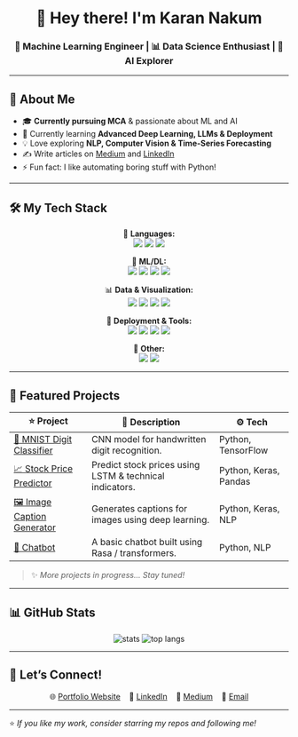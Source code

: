 <h1 align="center">👋 Hey there! I'm Karan Nakum</h1>
<h3 align="center">🤖 Machine Learning Engineer | 📊 Data Science Enthusiast | 🧠 AI Explorer</h3>

---

## 🧭 About Me
- 🎓 **Currently pursuing MCA** & passionate about ML and AI
- 🌱 Currently learning **Advanced Deep Learning, LLMs & Deployment**
- 💡 Love exploring **NLP, Computer Vision & Time-Series Forecasting**
- ✍️ Write articles on [Medium](https://medium.com/@yourprofile) and [LinkedIn](https://linkedin.com/in/yourprofile)
- ⚡ Fun fact: I like automating boring stuff with Python!

---

## 🛠️ My Tech Stack
<div align="center">
  
🐍 **Languages:**  
<img src="https://img.shields.io/badge/Python-3776AB?style=flat&logo=python&logoColor=white" /> 
<img src="https://img.shields.io/badge/SQL-4479A1?style=flat&logo=mysql&logoColor=white" /> 
<img src="https://img.shields.io/badge/C++-00599C?style=flat&logo=cplusplus&logoColor=white" />

🔬 **ML/DL:**  
<img src="https://img.shields.io/badge/scikit--learn-F7931E?style=flat&logo=scikitlearn&logoColor=white" />
<img src="https://img.shields.io/badge/TensorFlow-FF6F00?style=flat&logo=tensorflow&logoColor=white" />
<img src="https://img.shields.io/badge/Keras-D00000?style=flat&logo=keras&logoColor=white" />
<img src="https://img.shields.io/badge/PyTorch-EE4C2C?style=flat&logo=pytorch&logoColor=white" />

📊 **Data & Visualization:**  
<img src="https://img.shields.io/badge/Pandas-150458?style=flat&logo=pandas&logoColor=white" /> 
<img src="https://img.shields.io/badge/NumPy-013243?style=flat&logo=numpy&logoColor=white" /> 
<img src="https://img.shields.io/badge/Matplotlib-11557C?style=flat&logo=matplotlib&logoColor=white" />
<img src="https://img.shields.io/badge/Seaborn-3776AB?style=flat&logo=seaborn&logoColor=white" />

🚀 **Deployment & Tools:**  
<img src="https://img.shields.io/badge/Streamlit-FF4B4B?style=flat&logo=streamlit&logoColor=white" /> 
<img src="https://img.shields.io/badge/FastAPI-009688?style=flat&logo=fastapi&logoColor=white" /> 
<img src="https://img.shields.io/badge/Docker-2496ED?style=flat&logo=docker&logoColor=white" /> 
<img src="https://img.shields.io/badge/Git-F05032?style=flat&logo=git&logoColor=white" />

🧰 **Other:**  
<img src="https://img.shields.io/badge/Jupyter-F37626?style=flat&logo=jupyter&logoColor=white" />
<img src="https://img.shields.io/badge/VSCode-007ACC?style=flat&logo=visualstudiocode&logoColor=white" />

</div>

---

## 🌟 Featured Projects

| ⭐ Project | 📜 Description | ⚙ Tech |
|--|--|--|
| [🧠 MNIST Digit Classifier](https://github.com/your-github-username/mnist-digit-classifier) | CNN model for handwritten digit recognition. | Python, TensorFlow |
| [📈 Stock Price Predictor](https://github.com/your-github-username/stock-price-predictor) | Predict stock prices using LSTM & technical indicators. | Python, Keras, Pandas |
| [🖼️ Image Caption Generator](https://github.com/your-github-username/image-caption-generator) | Generates captions for images using deep learning. | Python, Keras, NLP |
| [💬 Chatbot](https://github.com/your-github-username/chatbot) | A basic chatbot built using Rasa / transformers. | Python, NLP |

> ✨ *More projects in progress... Stay tuned!*

---

## 📊 GitHub Stats

<p align="center">
  <img src="https://github-readme-stats.vercel.app/api?username=your-github-username&show_icons=true&theme=tokyonight" alt="stats"/>
  <img src="https://github-readme-stats.vercel.app/api/top-langs/?username=your-github-username&layout=compact&theme=tokyonight" alt="top langs"/>
</p>

---

## 🤝 Let’s Connect!
<div align="center">
  
🌐 [Portfolio Website](https://your-portfolio-link) &nbsp;&nbsp; 
💼 [LinkedIn](https://linkedin.com/in/yourprofile) &nbsp;&nbsp;
📝 [Medium](https://medium.com/@yourprofile) &nbsp;&nbsp;
📧 [Email](mailto:youremail@example.com)

</div>

---

⭐ *If you like my work, consider starring my repos and following me!*

